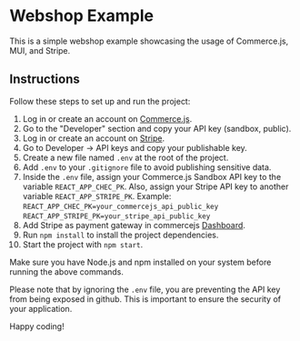 # Webshop Example

This is a simple webshop example showcasing the usage of Commerce.js, MUI, and Stripe.

## Instructions

Follow these steps to set up and run the project:

1. Log in or create an account on [Commerce.js](https://commercejs.com/).
2. Go to the "Developer" section and copy your API key (sandbox, public).
3. Log in or create an account on [Stripe](https://stripe.com/).
4. Go to Developer -> API keys and copy your publishable key.
5. Create a new file named `.env` at the root of the project.
6. Add `.env` to your `.gitignore` file to avoid publishing sensitive data.
7. Inside the `.env` file, assign your Commerce.js Sandbox API key to the variable `REACT_APP_CHEC_PK`.
   Also, assign your Stripe API key to another variable `REACT_APP_STRIPE_PK`. Example:
   `REACT_APP_CHEC_PK=your_commercejs_api_public_key`
   `REACT_APP_STRIPE_PK=your_stripe_api_public_key`
8. Add Stripe as payment gateway in commercejs [Dashboard](https://dashboard.chec.io/settings/gateways).
8. Run `npm install` to install the project dependencies.
9. Start the project with `npm start`.

Make sure you have Node.js and npm installed on your system before running the above commands.

Please note that by ignoring the `.env` file, you are preventing the API key from being exposed in github. This is important to ensure the security of your application.

Happy coding!
